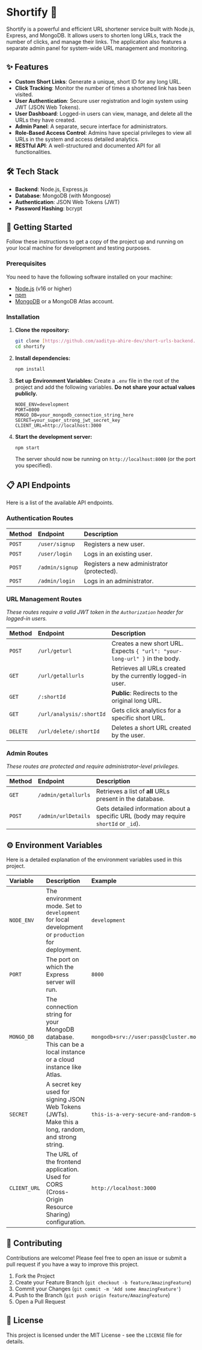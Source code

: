 # Shortify 🔗

Shortify is a powerful and efficient URL shortener service built with Node.js, Express, and MongoDB. It allows users to shorten long URLs, track the number of clicks, and manage their links. The application also features a separate admin panel for system-wide URL management and monitoring.

## ✨ Features

* **Custom Short Links**: Generate a unique, short ID for any long URL.
* **Click Tracking**: Monitor the number of times a shortened link has been visited.
* **User Authentication**: Secure user registration and login system using JWT (JSON Web Tokens).
* **User Dashboard**: Logged-in users can view, manage, and delete all the URLs they have created.
* **Admin Panel**: A separate, secure interface for administrators.
* **Role-Based Access Control**: Admins have special privileges to view all URLs in the system and access detailed analytics.
* **RESTful API**: A well-structured and documented API for all functionalities.

## 🛠️ Tech Stack

* **Backend**: Node.js, Express.js
* **Database**: MongoDB (with Mongoose)
* **Authentication**: JSON Web Tokens (JWT)
* **Password Hashing**: bcrypt

## 🚀 Getting Started

Follow these instructions to get a copy of the project up and running on your local machine for development and testing purposes.

### Prerequisites

You need to have the following software installed on your machine:
* [Node.js](https://nodejs.org/en/) (v16 or higher)
* [npm](https://www.npmjs.com/)
* [MongoDB](https://www.mongodb.com/try/download/community) or a MongoDB Atlas account.

### Installation

1.  **Clone the repository:**
    ```sh
    git clone [https://github.com/aaditya-ahire-dev/short-urls-backend.git](https://github.com/aaditya-ahire-dev/short-urls-backend.git)
    cd shortify
    ```

2.  **Install dependencies:**
    ```sh
    npm install
    ```

3.  **Set up Environment Variables:**
    Create a `.env` file in the root of the project and add the following variables. **Do not share your actual values publicly.**

    ```env
    NODE_ENV=development
    PORT=8000
    MONGO_DB=your_mongodb_connection_string_here
    SECRET=your_super_strong_jwt_secret_key
    CLIENT_URL=http://localhost:3000
    ```

4.  **Start the development server:**
    ```sh
    npm start
    ```
    The server should now be running on `http://localhost:8000` (or the port you specified).

## 📋 API Endpoints

Here is a list of the available API endpoints.

### Authentication Routes

| Method | Endpoint             | Description                               |
| :----- | :------------------- | :---------------------------------------- |
| `POST` | `/user/signup`       | Registers a new user.                     |
| `POST` | `/user/login`        | Logs in an existing user.                 |
| `POST` | `/admin/signup`      | Registers a new administrator (protected).|
| `POST` | `/admin/login`       | Logs in an administrator.                 |

### URL Management Routes

*These routes require a valid JWT token in the `Authorization` header for logged-in users.*

| Method   | Endpoint                  | Description                                                              |
| :------- | :------------------------ | :----------------------------------------------------------------------- |
| `POST`   | `/url/geturl`             | Creates a new short URL. Expects `{ "url": "your-long-url" }` in the body.|
| `GET`    | `/url/getallurls`         | Retrieves all URLs created by the currently logged-in user.              |
| `GET`    | `/:shortId`               | **Public**: Redirects to the original long URL.                          |
| `GET`    | `/url/analysis/:shortId`  | Gets click analytics for a specific short URL.                           |
| `DELETE` | `/url/delete/:shortId`    | Deletes a short URL created by the user.                                 |

### Admin Routes

*These routes are protected and require administrator-level privileges.*

| Method | Endpoint             | Description                                                              |
| :----- | :------------------- | :----------------------------------------------------------------------- |
| `GET`  | `/admin/getallurls`  | Retrieves a list of **all** URLs present in the database.                |
| `POST` | `/admin/urlDetails`  | Gets detailed information about a specific URL (body may require `shortId` or `_id`). |

## ⚙️ Environment Variables

Here is a detailed explanation of the environment variables used in this project.

| Variable     | Description                                                                                                   | Example                                                 |
| :----------- | :------------------------------------------------------------------------------------------------------------ | :------------------------------------------------------ |
| `NODE_ENV`   | The environment mode. Set to `development` for local development or `production` for deployment.              | `development`                                           |
| `PORT`       | The port on which the Express server will run.                                                                | `8000`                                                  |
| `MONGO_DB`   | The connection string for your MongoDB database. This can be a local instance or a cloud instance like Atlas. | `mongodb+srv://user:pass@cluster.mongodb.net/shortify`  |
| `SECRET`     | A secret key used for signing JSON Web Tokens (JWTs). Make this a long, random, and strong string.             | `this-is-a-very-secure-and-random-secret-key`           |
| `CLIENT_URL` | The URL of the frontend application. Used for CORS (Cross-Origin Resource Sharing) configuration.             | `http://localhost:3000`                                 |

## 🤝 Contributing

Contributions are welcome! Please feel free to open an issue or submit a pull request if you have a way to improve this project.

1.  Fork the Project
2.  Create your Feature Branch (`git checkout -b feature/AmazingFeature`)
3.  Commit your Changes (`git commit -m 'Add some AmazingFeature'`)
4.  Push to the Branch (`git push origin feature/AmazingFeature`)
5.  Open a Pull Request

## 📄 License

This project is licensed under the MIT License - see the `LICENSE` file for details.
